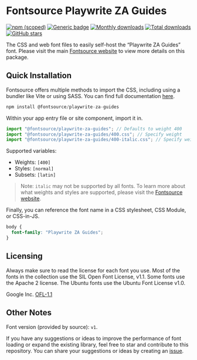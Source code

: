 # Fontsource Playwrite ZA Guides

[![npm (scoped)](https://img.shields.io/npm/v/@fontsource/playwrite-za-guides?color=brightgreen)](https://www.npmjs.com/package/@fontsource/playwrite-za-guides) [![Generic badge](https://img.shields.io/badge/fontsource-passing-brightgreen)](https://github.com/fontsource/fontsource) [![Monthly downloads](https://badgen.net/npm/dm/@fontsource/playwrite-za-guides)](https://github.com/fontsource/fontsource) [![Total downloads](https://badgen.net/npm/dt/@fontsource/playwrite-za-guides)](https://github.com/fontsource/fontsource) [![GitHub stars](https://img.shields.io/github/stars/fontsource/fontsource.svg?style=social&label=Star)](https://github.com/fontsource/fontsource/stargazers)

The CSS and web font files to easily self-host the “Playwrite ZA Guides” font. Please visit the main [Fontsource website](https://fontsource.org/fonts/playwrite-za-guides) to view more details on this package.

## Quick Installation

Fontsource offers multiple methods to import the CSS, including using a bundler like Vite or using SASS. You can find full documentation [here](https://fontsource.org/docs/getting-started/introduction).

```javascript
npm install @fontsource/playwrite-za-guides
```

Within your app entry file or site component, import it in.

```javascript
import "@fontsource/playwrite-za-guides"; // Defaults to weight 400
import "@fontsource/playwrite-za-guides/400.css"; // Specify weight
import "@fontsource/playwrite-za-guides/400-italic.css"; // Specify weight and style
```

Supported variables:
- Weights: `[400]`
- Styles: `[normal]`
- Subsets: `[latin]`

> Note: `italic` may not be supported by all fonts. To learn more about what weights and styles are supported, please visit the [Fontsource website](https://fontsource.org/fonts/playwrite-za-guides).

Finally, you can reference the font name in a CSS stylesheet, CSS Module, or CSS-in-JS.

```css
body {
  font-family: "Playwrite ZA Guides";
}
```

## Licensing
Always make sure to read the license for each font you use. Most of the fonts in the collection use the SIL Open Font License, v1.1. Some fonts use the Apache 2 license. The Ubuntu fonts use the Ubuntu Font License v1.0.

Google Inc.
[OFL-1.1](http://scripts.sil.org/OFL)

## Other Notes
Font version (provided by source): `v1`.

If you have any suggestions or ideas to improve the performance of font loading or expand the existing library, feel free to star and contribute to this repository. You can share your suggestions or ideas by creating an [issue](https://github.com/fontsource/fontsource/issues).